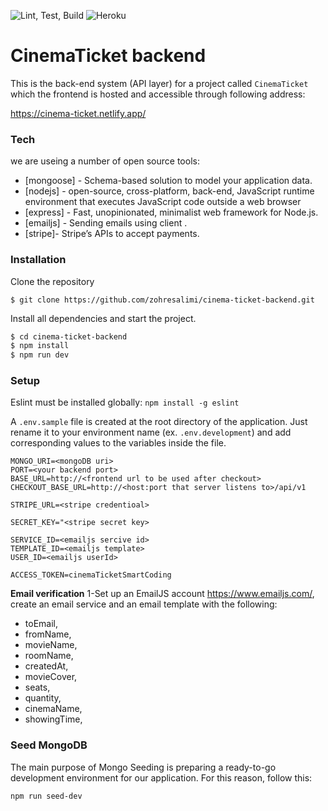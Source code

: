![Lint, Test, Build](https://github.com/zohresalimi/cinema-ticket-backend/workflows/Lint,%20Test,%20Build/badge.svg)
![Heroku](http://heroku-badge.herokuapp.com/?app=cinema-ticket-backend&style=flat&svg=1)

# CinemaTicket backend

This is the back-end system (API layer) for a project called `CinemaTicket` which the frontend is hosted and accessible through following address:

https://cinema-ticket.netlify.app/

### Tech

we are useing a number of open source tools:

- [mongoose] - Schema-based solution to model your application data.
- [nodejs] - open-source, cross-platform, back-end, JavaScript runtime environment that executes JavaScript code outside a web browser
- [express] - Fast, unopinionated, minimalist web framework for Node.js.
- [emailjs] - Sending emails using client .
- [stripe]- Stripe’s APIs to accept payments.

### Installation

Clone the repository

```
$ git clone https://github.com/zohresalimi/cinema-ticket-backend.git
```

Install all dependencies and start the project.

```sh
$ cd cinema-ticket-backend
$ npm install
$ npm run dev
```

### Setup

Eslint must be installed globally: `npm install -g eslint`

A `.env.sample` file is created at the root directory of the application. Just rename it to your environment name (ex. `.env.development`) and add corresponding values to the variables inside the file.

```
MONGO_URI=<mongoDB uri>
PORT=<your backend port>
BASE_URL=http://<frontend url to be used after checkout>
CHECKOUT_BASE_URL=http://<host:port that server listens to>/api/v1

STRIPE_URL=<stripe credentioal>

SECRET_KEY="<stripe secret key>

SERVICE_ID=<emailjs sercive id>
TEMPLATE_ID=<emailjs template>
USER_ID=<emailjs userId>

ACCESS_TOKEN=cinemaTicketSmartCoding
```

**Email verification**
1-Set up an EmailJS account https://www.emailjs.com/, create an email service and an email template with the following:

- toEmail,
- fromName,
- movieName,
- roomName,
- createdAt,
- movieCover,
- seats,
- quantity,
- cinemaName,
- showingTime,

### Seed MongoDB

The main purpose of Mongo Seeding is preparing a ready-to-go development environment for our application. For this reason, follow this:

```sh
npm run seed-dev
```
